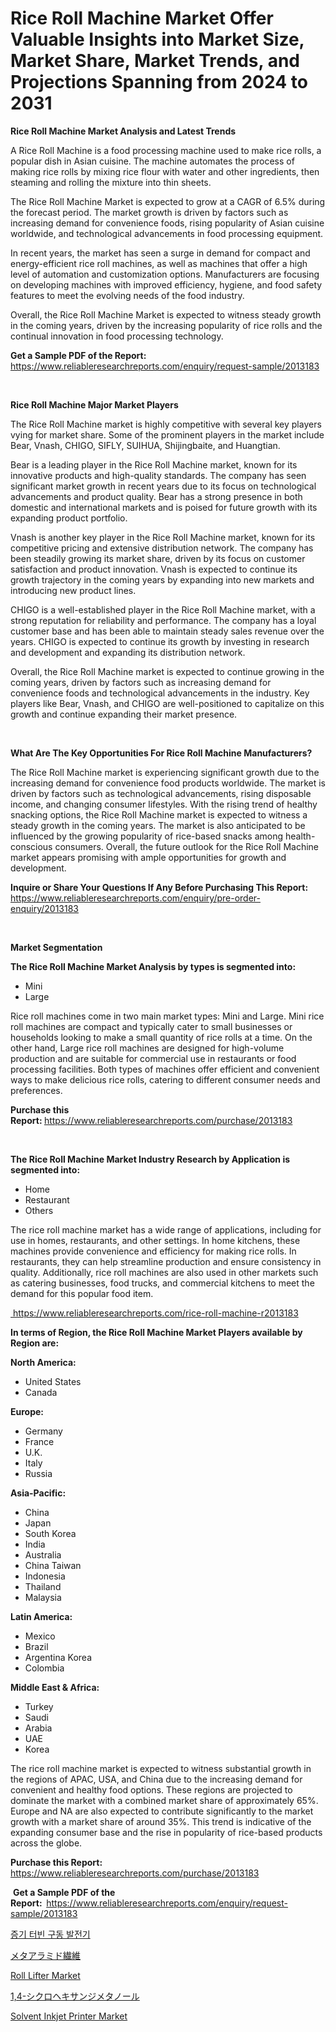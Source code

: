 <p><h1>Rice Roll Machine Market Offer Valuable Insights into Market Size, Market Share, Market Trends, and Projections Spanning from 2024 to 2031</h1></p><p><strong>Rice Roll Machine Market Analysis and Latest Trends</strong></p>
<p><p>A Rice Roll Machine is a food processing machine used to make rice rolls, a popular dish in Asian cuisine. The machine automates the process of making rice rolls by mixing rice flour with water and other ingredients, then steaming and rolling the mixture into thin sheets. </p><p>The Rice Roll Machine Market is expected to grow at a CAGR of 6.5% during the forecast period. The market growth is driven by factors such as increasing demand for convenience foods, rising popularity of Asian cuisine worldwide, and technological advancements in food processing equipment. </p><p>In recent years, the market has seen a surge in demand for compact and energy-efficient rice roll machines, as well as machines that offer a high level of automation and customization options. Manufacturers are focusing on developing machines with improved efficiency, hygiene, and food safety features to meet the evolving needs of the food industry.</p><p>Overall, the Rice Roll Machine Market is expected to witness steady growth in the coming years, driven by the increasing popularity of rice rolls and the continual innovation in food processing technology.</p></p>
<p><strong>Get a Sample PDF of the Report:&nbsp;</strong> <a href="https://www.reliableresearchreports.com/enquiry/request-sample/2013183">https://www.reliableresearchreports.com/enquiry/request-sample/2013183</a></p>
<p>&nbsp;</p>
<p><strong>Rice Roll Machine Major Market Players</strong></p>
<p><p>The Rice Roll Machine market is highly competitive with several key players vying for market share. Some of the prominent players in the market include Bear, Vnash, CHIGO, SIFLY, SUIHUA, Shijingbaite, and Huangtian.</p><p>Bear is a leading player in the Rice Roll Machine market, known for its innovative products and high-quality standards. The company has seen significant market growth in recent years due to its focus on technological advancements and product quality. Bear has a strong presence in both domestic and international markets and is poised for future growth with its expanding product portfolio.</p><p>Vnash is another key player in the Rice Roll Machine market, known for its competitive pricing and extensive distribution network. The company has been steadily growing its market share, driven by its focus on customer satisfaction and product innovation. Vnash is expected to continue its growth trajectory in the coming years by expanding into new markets and introducing new product lines.</p><p>CHIGO is a well-established player in the Rice Roll Machine market, with a strong reputation for reliability and performance. The company has a loyal customer base and has been able to maintain steady sales revenue over the years. CHIGO is expected to continue its growth by investing in research and development and expanding its distribution network.</p><p>Overall, the Rice Roll Machine market is expected to continue growing in the coming years, driven by factors such as increasing demand for convenience foods and technological advancements in the industry. Key players like Bear, Vnash, and CHIGO are well-positioned to capitalize on this growth and continue expanding their market presence.</p></p>
<p>&nbsp;</p>
<p><strong>What Are The Key Opportunities For Rice Roll Machine Manufacturers?</strong></p>
<p><p>The Rice Roll Machine market is experiencing significant growth due to the increasing demand for convenience food products worldwide. The market is driven by factors such as technological advancements, rising disposable income, and changing consumer lifestyles. With the rising trend of healthy snacking options, the Rice Roll Machine market is expected to witness a steady growth in the coming years. The market is also anticipated to be influenced by the growing popularity of rice-based snacks among health-conscious consumers. Overall, the future outlook for the Rice Roll Machine market appears promising with ample opportunities for growth and development.</p></p>
<p><strong>Inquire or Share Your Questions If Any Before Purchasing This Report:</strong> <a href="https://www.reliableresearchreports.com/enquiry/pre-order-enquiry/2013183">https://www.reliableresearchreports.com/enquiry/pre-order-enquiry/2013183</a></p>
<p>&nbsp;</p>
<p><strong>Market Segmentation</strong></p>
<p><strong>The Rice Roll Machine Market Analysis by types is segmented into:</strong></p>
<p><ul><li>Mini</li><li>Large</li></ul></p>
<p><p>Rice roll machines come in two main market types: Mini and Large. Mini rice roll machines are compact and typically cater to small businesses or households looking to make a small quantity of rice rolls at a time. On the other hand, Large rice roll machines are designed for high-volume production and are suitable for commercial use in restaurants or food processing facilities. Both types of machines offer efficient and convenient ways to make delicious rice rolls, catering to different consumer needs and preferences.</p></p>
<p><strong>Purchase this Report:&nbsp;</strong><a href="https://www.reliableresearchreports.com/purchase/2013183">https://www.reliableresearchreports.com/purchase/2013183</a></p>
<p>&nbsp;</p>
<p><strong>The Rice Roll Machine Market Industry Research by Application is segmented into:</strong></p>
<p><ul><li>Home</li><li>Restaurant</li><li>Others</li></ul></p>
<p><p>The rice roll machine market has a wide range of applications, including for use in homes, restaurants, and other settings. In home kitchens, these machines provide convenience and efficiency for making rice rolls. In restaurants, they can help streamline production and ensure consistency in quality. Additionally, rice roll machines are also used in other markets such as catering businesses, food trucks, and commercial kitchens to meet the demand for this popular food item.</p></p>
<p><a href="https://www.reliableresearchreports.com/rice-roll-machine-r2013183">&nbsp;https://www.reliableresearchreports.com/rice-roll-machine-r2013183</a></p>
<p><strong>In terms of Region, the Rice Roll Machine Market Players available by Region are:</strong></p>
<p>
    <p> <strong> North America: </strong>
        <ul>
            <li>United States</li>
            <li>Canada</li>
        </ul>
        </p> 
    <p> <strong> Europe: </strong>
        <ul>
            <li>Germany</li>
            <li>France</li>
            <li>U.K.</li>
            <li>Italy</li>
            <li>Russia</li>
        </ul>
        </p> 
    <p> <strong> Asia-Pacific: </strong>
        <ul>
            <li>China</li>
            <li>Japan</li>
            <li>South Korea</li>
            <li>India</li>
            <li>Australia</li>
            <li>China Taiwan</li>
            <li>Indonesia</li>
            <li>Thailand</li>
            <li>Malaysia</li>
        </ul>
        </p> 
    <p> <strong> Latin America: </strong>
        <ul>
            <li>Mexico</li>
            <li>Brazil</li>
            <li>Argentina Korea</li>
            <li>Colombia</li>
        </ul>
        </p> 
    <p> <strong> Middle East & Africa: </strong>
        <ul>
            <li>Turkey</li>
            <li>Saudi</li>
            <li>Arabia</li>
            <li>UAE</li>
            <li>Korea</li>
        </ul>
    </p>
    </p>
<p><p>The rice roll machine market is expected to witness substantial growth in the regions of APAC, USA, and China due to the increasing demand for convenient and healthy food options. These regions are projected to dominate the market with a combined market share of approximately 65%. Europe and NA are also expected to contribute significantly to the market growth with a market share of around 35%. This trend is indicative of the expanding consumer base and the rise in popularity of rice-based products across the globe.</p></p>
<p><strong>Purchase this Report: </strong><a href="https://www.reliableresearchreports.com/purchase/2013183">https://www.reliableresearchreports.com/purchase/2013183</a></p>
<p>&nbsp;<strong>Get a Sample PDF of the Report:&nbsp;&nbsp;</strong><a href="https://www.reliableresearchreports.com/enquiry/request-sample/2013183">https://www.reliableresearchreports.com/enquiry/request-sample/2013183</a></p>
<p><strong></strong></p>
<p><p><a href="https://github.com/darrellockm3ytan895656/Market-Research-Report-List-2/blob/main/2671243170163.md">증기 터빈 구동 발전기</a></p><p><a href="https://github.com/dawson566/Market-Research-Report-List-2/blob/main/9788027158628.md">メタアラミド繊維</a></p><p><a href="https://github.com/liliskanaya73/Market-Research-Report-List-1/blob/main/roll-lifter-market.md">Roll Lifter Market</a></p><p><a href="https://github.com/DeonBoer2023/Market-Research-Report-List-1/blob/main/3034242158629.md">1,4-シクロヘキサンジメタノール</a></p><p><a href="https://github.com/eeenafisainka/Market-Research-Report-List-1/blob/main/solvent-inkjet-printer-market.md">Solvent Inkjet Printer Market</a></p></p>